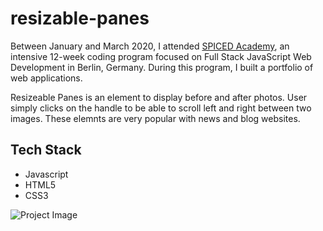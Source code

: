 # resizable-panes
Between January and March 2020, I attended <a href="http://www.spiced-academy.com/" target="_blank">SPICED Academy</a>, an intensive 12-week coding program focused on Full Stack JavaScript Web Development in Berlin, Germany. During this program, I built a portfolio of web applications.

Resizeable Panes is an element to display before and after photos.  User simply clicks on the handle to be able to scroll left and right between two images.  These elemnts are very popular with news and blog websites.      

## Tech Stack
 * Javascript
 * HTML5
 * CSS3

![Project Image](https://github.com/imadarai/image-carousel/blob/master/images/readmegif.gif?raw=true)

